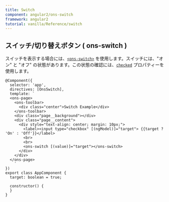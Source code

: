 ```yaml
---
title: Switch
component: angular2/ons-switch
framework: angular2
tutorial: vanilla/Reference/switch
---
```


## スイッチ/切り替えボタン ( ons-switch )

スイッチを表示する場合には、[`<ons-switch>`](/v2/docs/angular2/ons-switch.html) を使用します。スイッチには、"オン" と "オフ" の状態があります。この状態の確認には、[`checked`](/v2/docs/angular2/ons-switch.html) プロパティーを使用します。

```
@Component({
  selector: 'app',
  directives: [OnsSwitch],
  template: `
  <ons-page>
    <ons-toolbar>
      <div class="center">Switch Example</div>
    </ons-toolbar>
    <div class="page__background"></div>
    <div class="page__content">
      <div style="text-align: center; margin: 10px;">
        <label><input type="checkbox" [(ngModel)]="target"> {{target ? 'On' : 'Off'}}</label>
        <br>
        <br>
        <ons-switch [(value)]="target"></ons-switch>
      </div>
    </div>
  </ons-page>
    `
})
export class AppComponent {
  target: boolean = true;

  constructor() {
  }
}
```
